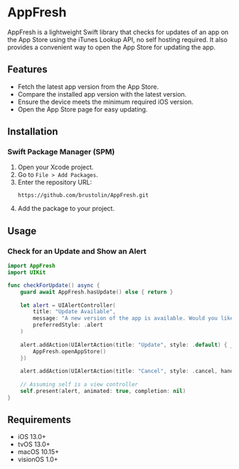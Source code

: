 # AppFresh

AppFresh is a lightweight Swift library that checks for updates of an app on the App Store using the iTunes Lookup API, no self hosting required. It also provides a convenient way to open the App Store for updating the app.

## Features
- Fetch the latest app version from the App Store.
- Compare the installed app version with the latest version.
- Ensure the device meets the minimum required iOS version.
- Open the App Store page for easy updating.

## Installation

### Swift Package Manager (SPM)
1. Open your Xcode project.
2. Go to `File > Add Packages`.
3. Enter the repository URL:
   ```
   https://github.com/brustolin/AppFresh.git
   ```
4. Add the package to your project.

## Usage

### Check for an Update and Show an Alert
```swift
import AppFresh
import UIKit

func checkForUpdate() async {
    guard await AppFresh.hasUpdate() else { return }
    
    let alert = UIAlertController(
        title: "Update Available",
        message: "A new version of the app is available. Would you like to update now?",
        preferredStyle: .alert
    )
    
    alert.addAction(UIAlertAction(title: "Update", style: .default) { _ in
        AppFresh.openAppStore()
    })
    
    alert.addAction(UIAlertAction(title: "Cancel", style: .cancel, handler: nil))
    
    // Assuming self is a view controller
    self.present(alert, animated: true, completion: nil)
}
```

## Requirements
- iOS 13.0+
- tvOS 13.0+
- macOS 10.15+
- visionOS 1.0+
